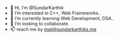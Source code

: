 - 👋 Hi, I’m @SundarKarthik
- 👀 I’m interested in C++, Web Frameworks..
- 🌱 I’m currently learning Web Development, DSA..
- 💞️ I’m looking to collaborate.
- 📫 reach me by mail@sundarkarthiks.me

<!---
Sundar-Karthik/Sundar-Karthik is a ✨ special ✨ repository because its `README.md` (this file) appears on your GitHub profile.
You can click the Preview link to take a look at your changes.
--->
